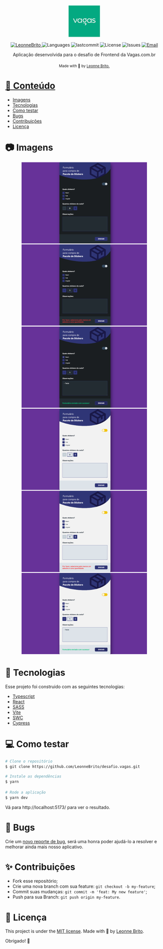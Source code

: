 
<p align="center">
   <img src="./.github/VagasLogo.png" alt="Vagas" width="100"/>
</p>

<p align="center">   <a href="https://www.linkedin.com/in/leonne-sousa-brito/">
      <img alt="LeonneBrito" src="https://img.shields.io/badge/-LeonneBrito-5965e0?style=flat&logo=Linkedin&logoColor=white" />
   </a>
  <img alt="Languages" src="https://img.shields.io/github/languages/count/LeonneBrito/desafio.vagas?color=%235963C5" />
  <img alt="lastcommit" src="https://img.shields.io/github/last-commit/LeonneBrito/desafio.vagas?color=%235761C3" />
  <img alt="License" src="https://img.shields.io/github/license/LeonneBrito/desafio.vagas?color=%235E69D7" />
  <img alt="Issues" src="https://img.shields.io/github/issues/LeonneBrito/desafio.vagas?color=%235965E0">
  <a href="mailto:britoleonne@gmail.com">
   <img alt="Email" src="https://img.shields.io/badge/-britoleonne%40gmail.com-%23525DCB" />
  </a>
</p>

<p align="center">
  Aplicação desenvolvida para o desafio de Frontend da Vagas.com.br
</p>

<div align="center">
  <sub> Made with 💖 by
    <a href="https://github.com/LeonneBrito">Leonne Brito.
  </sub>
</div>

# 📌 Conteúdo

- [Imagens](#camera-screenshot)
- [Tecnologias](#rocket-technologies)
- [Como testar](#computer-how-to-run)
- [Bugs](#bug-issues)
- [Contribuições](#sparkles-issues)
- [Licença](#page_facing_up-license)

# :camera: Imagens

<div align="center">
   <img src="./.github/screen1.png" width="400px">
   <img src="./.github/screen2.png" width="400px">
   <img src="./.github/screen3.png" width="400px">
   <img src="./.github/screen4.png" width="400px">
   <img src="./.github/screen5.png" width="400px">
   <img src="./.github/screen6.png" width="400px">
</div>

# :rocket: Tecnologias

Esse projeto foi construido com as seguintes tecnologias:

- [Typescript](https://www.typescriptlang.org/)
- [React](https://reactjs.org/)
- [SASS](https://sass-lang.com/)
- [Vite](https://vitejs.dev/)
- [SWC](https://swc.rs/)
- [Cypress](https://www.cypress.io/)

# :computer: Como testar

```bash
# Clone o repositório
$ git clone https://github.com/LeonneBrito/desafio.vagas.git
```

```bash
# Instale as dependências
$ yarn

# Rode a aplicação
$ yarn dev
```

Vá para http://localhost:5173/ para ver o resultado.

# :bug: Bugs

Crie um <a href="https://github.com/LeonneBrito/desafio.vagas/issues">novo reporte de bug</a>, será uma honra poder ajudá-lo a resolver e melhorar ainda mais nosso aplicativo.

# :sparkles: Contribuições

- Fork esse repositório;
- Crie uma nova branch com sua feature: `git checkout -b my-feature`;
- Commit suas mudanças: `git commit -m 'feat: My new feature'`;
- Push para sua Branch: `git push origin my-feature`.

# :page_facing_up: Licença

This project is under the [MIT license](./LICENSE).
Made with 💖 by [Leonne Brito](https://www.linkedin.com/in/leonne-sousa-brito/).

Obrigado! 🌠
